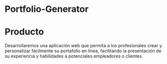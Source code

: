 # Portfolio-Generator

# Producto
Desarrollaremos una aplicación web que permita a los profesionales crear y personalizar fácilmente su portafolio en línea, facilitando la presentación de su experiencia y habilidades a potenciales empleadores o clientes.
